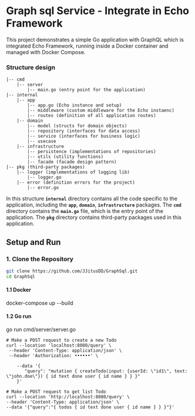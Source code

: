 # Graph sql Service - Integrate in Echo Framework
This project demonstrates a simple Go application with GraphQL which is integrated Echo Framework, running inside a Docker container and managed with Docker Compose.

### Structure design

```
|-- cmd
    |-- server
        |-- main.go (entry point for the application)
|-- internal
    |-- app
        |-- app.go (Echo instance and setup)
        |-- middleware (custom middleware for the Echo instaenc)
        |-- routes (definition of all application routes)
    |-- domain
        |-- model (structs for domain objects)
        |-- repository (interfaces for data access)
        |-- service (interfaces for business logic)
        |-- usecase
    |-- infrastructure
        |-- persistence (implementations of repositories)
        |-- utils (utility functions)
        |-- facade (facade design pattern)
|-- pkg (third-party packages)
    |-- logger (implementations of logging lib)
        |-- logger.go
    |-- error (definition errors for the project)
        |-- error.go
```

In this structure **`internal`** directory contains all the code specific to the
application, including the **`app`**, **`domain`**, **`infrastructure`**
packages. The **`cmd`** directory contains the **`main.go`** file, which is the
entry point of the application. The **`pkg`** directory contains third-party
packages used in this application.

## Setup and Run

### 1. Clone the Repository

```sh
git clone https://github.com/JJitusDD/GraphSql.git
cd GraphSql
```

#### 1.1 Docker
docker-compose up --build

#### 1.2 Go run
go run cmd/server/server.go

``` 
# Make a POST request to create a new Todo
curl --location 'localhost:8080/query' \
 --header 'Content-Type: application/json' \
 --header 'Authorization: ••••••' \

	--data '{
	   "query": "mutation { createTodo(input: {userId: \"id1\", text: \"john.doe\"}) { id text done user { id name } } }"
	}'

# Make a POST request to get list Todo	
curl --location 'http://localhost:8080/query' \
--header 'Content-Type: application/json' \
--data '{"query":"{ todos { id text done user { id name } } }"}'	
```
